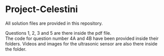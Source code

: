 # Project-Celestini
All solution files are provided in this repository.  

Questions 1, 2, 3 and 5 are there inside the pdf file.  
The code for question number 4A and 4B have been provided inside their folders. Videos and images for the ultrasonic sensor are also there inside the folder.  

